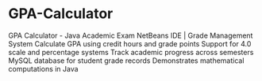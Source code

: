 # GPA-Calculator
GPA Calculator - Java Academic Exam  NetBeans IDE | Grade Management System Calculate GPA using credit hours and grade points Support for 4.0 scale and percentage systems Track academic progress across semesters MySQL database for student grade records Demonstrates mathematical computations in Java
